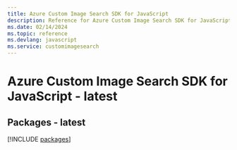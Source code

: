 ```yaml
---
title: Azure Custom Image Search SDK for JavaScript
description: Reference for Azure Custom Image Search SDK for JavaScript
ms.date: 02/14/2024
ms.topic: reference
ms.devlang: javascript
ms.service: customimagesearch
---
```

# Azure Custom Image Search SDK for JavaScript - latest
## Packages - latest
[!INCLUDE [packages](custom-image-search-index.md)]